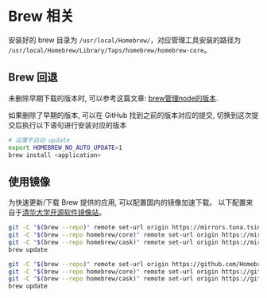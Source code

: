 # Brew 相关

安装好的 brew 目录为 `/usr/local/Homebrew/`，对应管理工具安装的路径为 `/usr/local/Homebrew/Library/Taps/homebrew/homebrew-core`。

## Brew 回退

未删除早期下载的版本时, 可以参考这篇文章: [brew管理node的版本](https://my.oschina.net/uniquejava/blog/491030).

如果删除了早期的版本, 可以在 GitHub 找到之前的版本对应的提交, 切换到这次提交后执行以下语句进行安装对应的版本

```bash
# 设置不自动 update
export HOMEBREW_NO_AUTO_UPDATE=1
brew install <application>
```

## 使用镜像

为快速更新/下载 Brew 提供的应用, 可以配置国内的镜像加速下载。 以下配置来自于[清华大学开源软件镜像站](https://mirrors.tuna.tsinghua.edu.cn/help/homebrew/)。

```bash
git -C "$(brew --repo)" remote set-url origin https://mirrors.tuna.tsinghua.edu.cn/git/homebrew/brew.git
git -C "$(brew --repo homebrew/core)" remote set-url origin https://mirrors.tuna.tsinghua.edu.cn/git/homebrew/homebrew-core.git
git -C "$(brew --repo homebrew/cask)" remote set-url origin https://mirrors.tuna.tsinghua.edu.cn/git/homebrew/homebrew-cask.git
brew update
```

```bash
git -C "$(brew --repo)" remote set-url origin https://github.com/Homebrew/brew.git
git -C "$(brew --repo homebrew/core)" remote set-url origin https://github.com/Homebrew/homebrew-core.git
git -C "$(brew --repo homebrew/cask)" remote set-url origin https://github.com/Homebrew/homebrew-cask.git
brew update
```
